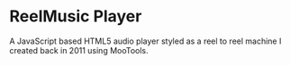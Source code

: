 ReelMusic Player
================= 
A JavaScript based HTML5 audio player styled as a reel to reel machine I created back in 2011 using MooTools.